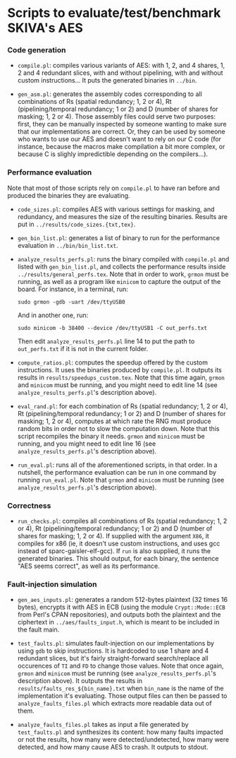 Scripts to evaluate/test/benchmark SKIVA's AES
===

### Code generation

 - `compile.pl`: compiles various variants of AES: with 1, 2, and 4
   shares, 1, 2 and 4 redundant slices, with and without pipelining,
   with and without custom instructions... It puts the generated
   binaries in `../bin`.
   
 - `gen_asm.pl`: generates the assembly codes corresponding to all
    combinations of Rs (spatial redundancy; 1, 2 or 4), Rt
    (pipelining/temporal redundancy; 1 or 2) and D (number of shares
    for masking; 1, 2 or 4). Those assembly files could serve two
    purposes: first, they can be manually inspected by someone wanting
    to make sure that our implementations are correct. Or, they can be
    used by someone who wants to use our AES and doesn't want to rely
    on our C code (for instance, because the macros make compilation a
    bit more complex, or because C is slighly impredictible depending
    on the compilers...).
 
### Performance evaluation

Note that most of those scripts rely on `compile.pl` to have ran
before and produced the binaries they are evaluating.
   
 - `code_sizes.pl`: compiles AES with various settings for masking,
   and redundancy, and measures the size of the resulting
   binaries. Results are put in `../results/code_sizes.{txt,tex}`.
   
 - `gen_bin_list.pl`: generates a list of binary to run for the
   performance evaluation in `../bin/bin_list.txt`.
   
 - `analyze_results_perfs.pl`: runs the binary compiled with
   `compile.pl` and listed with `gen_bin_list.pl`, and collects the
   performance results inside `../results/general_perfs.tex`. Note
   that in order to work, `grmon` must be running, as well as a
   program like `minicom` to capture the output of the board. For
   instance, in a terminal, run:
   
   ```
   sudo grmon -gdb -uart /dev/ttyUSB0
   ```

    And in another one, run:
    
    ```
    sudo minicom -b 38400 --device /dev/ttyUSB1 -C out_perfs.txt
    ```

    Then edit `analyze_results_perfs.pl` line 14 to put the path to
    `out_perfs.txt` if it is not in the current folder.
    
  - `compute_ratios.pl`: computes the speedup offered by the custom
    instructions. It uses the binaries produced by `compile.pl`. It
    outputs its results in `results/speedups_custom.tex`. Note that
    this time again, `grmon` and `minicom` must be running, and you
    might need to edit line 14 (see `analyze_results_perfs.pl`'s
    description above).
    
  - `eval_rand.pl`: for each combination of Rs (spatial redundancy; 1,
    2 or 4), Rt (pipelining/temporal redundancy; 1 or 2) and D (number
    of shares for masking; 1, 2 or 4), computes at which rate the RNG
    must produce random bits in order not to slow the computation
    down. Note that this script recompiles the binary it
    needs. `grmon` and `minicom` must be running, and you might need
    to edit line 16 (see `analyze_results_perfs.pl`'s description
    above).

  - `run_eval.pl`: runs all of the aforementioned scripts, in that
    order. In a nutshell, the performance evaluation can be run in one
    command by running `run_eval.pl`. Note that `grmon` and `minicom`
    must be running (see `analyze_results_perfs.pl`'s description
    above).
    

### Correctness

  - `run_checks.pl`: compiles all combinations of Rs (spatial
    redundancy; 1, 2 or 4), Rt (pipelining/temporal redundancy; 1 or
    2) and D (number of shares for masking; 1, 2 or 4). If supplied
    with the argument `X86`, it compiles for x86 (ie, it doesn't use
    custom instructions, and uses gcc instead of
    sparc-gaisler-elf-gcc). If `run` is also supplied, it runs the
    generated binaries. This should output, for each binary, the
    sentence "AES seems correct", as well as its performance.


### Fault-injection simulation

  - `gen_aes_inputs.pl`: generates a random 512-bytes plaintext (32
    times 16 bytes), encrypts it with AES in ECB (using the module
    `Crypt::Mode::ECB` from Perl's CPAN repositories), and outputs
    both the plaintext and the ciphertext in `../aes/faults_input.h`,
    which is meant to be included in the fault main.
    
  - `test_faults.pl`: simulates fault-injection on our implementations
    by using `gdb` to skip instructions. It is hardcoded to use 1
    share and 4 redundant slices, but it's fairly straight-forward
    search/replace all occurences of `TI` and `FD` to change those
    values. Note that once again, `grmon` and `minicom` must be
    running (see `analyze_results_perfs.pl`'s description above). It
    outputs the results in `results/faults_res_${bin_name}.txt` when
    `bin_name` is the name of the implementation it's
    evaluating. Those output files can then be passed to
    `analyze_faults_files.pl` which extracts more readable data out of
    them.
    
  - `analyze_faults_files.pl` takes as input a file generated by
    `test_faults.pl` and synthesizes its content: how many faults
    impacted or not the results, how many were detected/undetected,
    how many were detected, and how many cause AES to crash. It
    outputs to stdout.
